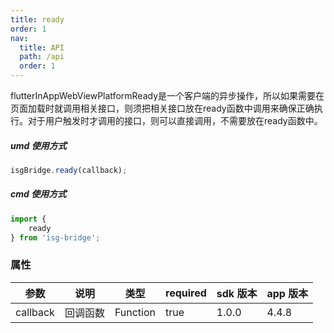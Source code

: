 ```yaml
---
title: ready
order: 1
nav:
  title: API
  path: /api
  order: 1
---
```


<Alert type="info">
 flutterInAppWebViewPlatformReady是一个客户端的异步操作，所以如果需要在页面加载时就调用相关接口，则须把相关接口放在ready函数中调用来确保正确执行。对于用户触发时才调用的接口，则可以直接调用，不需要放在ready函数中。
</Alert>

##### <Badge>umd 使用方式</Badge>

``` js
isgBridge.ready(callback);
```

##### <Badge>cmd 使用方式</Badge>

``` js
import {
    ready
} from 'isg-bridge';
```

### 属性

| 参数     | 说明     | 类型     | required |  sdk 版本 |  app 版本 |
| -------- | -------- | -------- | -------- |------------| -------------|
| callback | 回调函数 | Function | true      |   1.0.0     |   4.4.8      |
